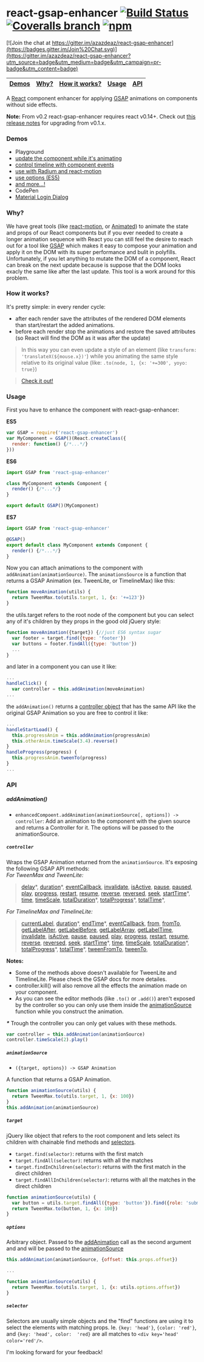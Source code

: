 # react-gsap-enhancer [![Build Status](https://img.shields.io/travis/azazdeaz/react-gsap-enhancer.svg?style=flat-square)](https://travis-ci.org/azazdeaz/react-gsap-enhancer) [![Coveralls branch](https://img.shields.io/coveralls/azazdeaz/react-gsap-enhancer/master.svg?style=flat-square)](https://coveralls.io/github/azazdeaz/react-gsap-enhancer) [![npm](https://img.shields.io/npm/dm/react-gsap-enhancer.svg?style=flat-square)](https://www.npmjs.com/package/react-gsap-enhancer)

[![Join the chat at https://gitter.im/azazdeaz/react-gsap-enhancer](https://badges.gitter.im/Join%20Chat.svg)](https://gitter.im/azazdeaz/react-gsap-enhancer?utm_source=badge&utm_medium=badge&utm_campaign=pr-badge&utm_content=badge)

|[Demos](#demos)|[Why?](#why)|[How it works?](#how-it-works)|[Usage](#usage)|[API](#api)|
|---------------|------------|------------------------------|---------------|-----------|

A [React] component enhancer for applying [GSAP] animations on components without side effects.

**Note:** From v0.2 react-gsap-enhancer requires react v0.14+. Check out [this release notes](https://github.com/azazdeaz/react-gsap-enhancer/releases/tag/untagged-f19580741111f21a1881) for upgrading from v0.1.x.

### Demos
 - Playground
  - [update the component while it's animating](http://azazdeaz.github.io/react-gsap-enhancer/#/demo/update-and-animate-transform)
  - [control timeline with component events](http://azazdeaz.github.io/react-gsap-enhancer/#/demo/morphing-search-input)
  - [use with Radium and react-motion](http://azazdeaz.github.io/react-gsap-enhancer/#/demo/cow-jumps-over-the-moooooon)
  - [use options (ES5)](http://azazdeaz.github.io/react-gsap-enhancer/#/demo/sending-options-to-the-animation-source)
  - [and more...!](http://azazdeaz.github.io/react-gsap-enhancer/#/demo/rainbow-rocket-man)
 - CodePen
  - [Material Login Dialog](http://codepen.io/azazdeaz/pen/yYavVK?editors=001)

### Why?
We have great tools (like [react-motion], or [Animated]) to animate the state and props of our React components but if you ever needed to create a longer animation sequence with React you can still feel the desire to reach out for a tool like [GSAP] which makes it easy to compose your animation and apply it on the DOM with its super performance and bulit in polyfills. Unfortunately, if you let anything to mutate the DOM of a component, React can break on the next update because is suppose that the DOM looks exacly the same like after the last update. This tool is a work around for this problem.

### How it works?
It's pretty simple: in every render cycle:
 - after each render save the attributes of the rendered DOM elements than start/restart the added animations.
 - before each render stop the animations and restore the saved attributes (so React will find the DOM as it was after the update)

>In this way you can even update a style of an element (like ```transform: 'translateX(${mouse.x})'```) while you animating the same style relative to its original value (like: ```.to(node, 1, {x: '+=300', yoyo: true}```)

>[Check it out!](http://azazdeaz.github.io/react-gsap-enhancer/#/demo/update-and-animate-transform)

### Usage
First you have to enhance the component with react-gsap-enhancer:

**ES5**
```javascript
var GSAP = require('react-gsap-enhancer')
var MyComponent = GSAP()(React.createClass({
  render: function() {/*...*/}
}))
```
**ES6**
```javascript
import GSAP from 'react-gsap-enhancer'

class MyComponent extends Component {
  render() {/*...*/}
}

export default GSAP()(MyComponent)
```
**ES7**
```javascript
import GSAP from 'react-gsap-enhancer'

@GSAP()
export default class MyComponent extends Component {
  render() {/*...*/}
}
```

Now you can attach animations to the component with ```addAnimation(animationSource)```. The ```animationsSource``` is a function that returns a GSAP Animation (ex. TweenLite, or TimelineMax) like this:
```javascript
function moveAnimation(utils) {
  return TweenMax.to(utils.target, 1, {x: '+=123'})
}
```
the utils.target refers to the root node of the component but you can select any of it's children by they props in the good old jQuery style:
```javascript
function moveAnimation({target}) {//just ES6 syntax sugar
  var footer = target.find({type: 'footer'})
  var buttons = footer.findAll({type: 'button'})
  ...
}
```
and later in a component you can use it like:
```javascript
...
handleClick() {
  var controller = this.addAnimation(moveAnimation)
...
```
the ```addAnimation()``` returns a [controller object](#controller) that has the same API like the original GSAP Animation so you are free to control it like:
```javascript
...
handleStartLoad() {
  this.progressAnim = this.addAnimation(progressAnim)
  this.otherAnim.timeScale(3.4).reverse()
}
handleProgress(progress) {
  this.progressAnim.tweenTo(progress)
}
...
```

### API

##### addAnimation()
 - ```enhancedCompoent.addAnimation(animationSource[, options]) -> controller```: Add an animation to the component with the given source and returns a Controller for it. The options will be passed to the animationSource.

##### ```controller```
Wraps the GSAP Animation returned from the ```animationSource```. It's exposing the following GSAP API methods:  
*For TweenMax and TweenLite:*  
> [delay](http://greensock.com/docs/#/HTML5/GSAP/TweenMax/delay/)\*,
[duration](http://greensock.com/docs/#/HTML5/GSAP/TweenMax/duration/)\*,
[eventCallback](http://greensock.com/docs/#/HTML5/GSAP/TweenMax/eventCallback/),
[invalidate](http://greensock.com/docs/#/HTML5/GSAP/TweenMax/invalidate/),
[isActive](http://greensock.com/docs/#/HTML5/GSAP/TweenMax/isActive/),
[pause](http://greensock.com/docs/#/HTML5/GSAP/TweenMax/pause/),
[paused](http://greensock.com/docs/#/HTML5/GSAP/TweenMax/paused/),
[play](http://greensock.com/docs/#/HTML5/GSAP/TweenMax/play/),
[progress](http://greensock.com/docs/#/HTML5/GSAP/TweenMax/progress/),
[restart](http://greensock.com/docs/#/HTML5/GSAP/TweenMax/restart/),
[resume](http://greensock.com/docs/#/HTML5/GSAP/TweenMax/resume/),
[reverse](http://greensock.com/docs/#/HTML5/GSAP/TweenMax/reverse/),
[reversed](http://greensock.com/docs/#/HTML5/GSAP/TweenMax/reversed/),
[seek](http://greensock.com/docs/#/HTML5/GSAP/TweenMax/seek/),
[startTime](http://greensock.com/docs/#/HTML5/GSAP/TweenMax/startTime/)\*,
[time](http://greensock.com/docs/#/HTML5/GSAP/TweenMax/time/),
[timeScale](http://greensock.com/docs/#/HTML5/GSAP/TweenMax/timeScale/),
[totalDuration](http://greensock.com/docs/#/HTML5/GSAP/TweenMax/totalDuration/)\*,
[totalProgress](http://greensock.com/docs/#/HTML5/GSAP/TweenMax/totalProgress/)\*,
[totalTime](http://greensock.com/docs/#/HTML5/GSAP/TweenMax/totalTime/)\*,

*For TimelineMax and TimelineLite:*  
> [currentLabel](http://greensock.com/docs/#/HTML5/GSAP/TimelineMax/currentLabel/),
[duration](http://greensock.com/docs/#/HTML5/GSAP/TimelineMax/duration/)\*,
[endTime](http://greensock.com/docs/#/HTML5/GSAP/TimelineMax/endTime/)\*,
[eventCallback](http://greensock.com/docs/#/HTML5/GSAP/TimelineMax/eventCallback/),
[from](http://greensock.com/docs/#/HTML5/GSAP/TimelineMax/from/),
[fromTo](http://greensock.com/docs/#/HTML5/GSAP/TimelineMax/fromTo/),
[getLabelAfter](http://greensock.com/docs/#/HTML5/GSAP/TimelineMax/getLabelAfter/),
[getLabelBefore](http://greensock.com/docs/#/HTML5/GSAP/TimelineMax/getLabelBefore/),
[getLabelArray](http://greensock.com/docs/#/HTML5/GSAP/TimelineMax/getLabelArray/),
[getLabelTime](http://greensock.com/docs/#/HTML5/GSAP/TimelineMax/getLabelTime/),
[invalidate](http://greensock.com/docs/#/HTML5/GSAP/TimelineMax/invalidate/),
[isActive](http://greensock.com/docs/#/HTML5/GSAP/TimelineMax/isActive/),
[pause](http://greensock.com/docs/#/HTML5/GSAP/TimelineMax/pause/),
[paused](http://greensock.com/docs/#/HTML5/GSAP/TimelineMax/paused/),
[play](http://greensock.com/docs/#/HTML5/GSAP/TimelineMax/play/),
[progress](http://greensock.com/docs/#/HTML5/GSAP/TimelineMax/progress/),
[restart](http://greensock.com/docs/#/HTML5/GSAP/TimelineMax/restart/),
[resume](http://greensock.com/docs/#/HTML5/GSAP/TimelineMax/resume/),
[reverse](http://greensock.com/docs/#/HTML5/GSAP/TimelineMax/reverse/),
[reversed](http://greensock.com/docs/#/HTML5/GSAP/TimelineMax/reversed/),
[seek](http://greensock.com/docs/#/HTML5/GSAP/TimelineMax/seek/),
[startTime](http://greensock.com/docs/#/HTML5/GSAP/TimelineMax/startTime/)\*,
[time](http://greensock.com/docs/#/HTML5/GSAP/TimelineMax/time/),
[timeScale](http://greensock.com/docs/#/HTML5/GSAP/TimelineMax/timeScale/),
[totalDuration](http://greensock.com/docs/#/HTML5/GSAP/TimelineMax/totalDuration/)\*,
[totalProgress](http://greensock.com/docs/#/HTML5/GSAP/TimelineMax/totalProgress/)\*,
[totalTime](http://greensock.com/docs/#/HTML5/GSAP/TimelineMax/totalTime/)\*,
[tweenFromTo](http://greensock.com/docs/#/HTML5/GSAP/TimelineMax/tweenFromTo/),
[tweenTo](http://greensock.com/docs/#/HTML5/GSAP/TimelineMax/tweenTo/),

**Notes:**
  - Some of the methods above doesn't available for TweenLite and TimelineLite. Please check the GSAP docs for more detailes.
  - controller.kill() will also remove all the effects the animation made on your component.
  - As you can see the editor methods (like ```.to()``` or ```.add()```) aren't exposed by the controller so you can only use them inside the [animationSource](#animationsource) function while you construct the animation.

***\**** Trough the controller you can only get values with these methods.

```javascript
var controller = this.addAnimation(animationSource)
controller.timeScale(2).play()
```

##### ```animationSource```
 - ```({target, options}) -> GSAP Animation```

A function that returns a GSAP Animation.
```javascript
function animationSource(utils) {
  return TweenMax.to(utils.target, 1, {x: 100})
}
this.addAnimation(animationSource)
```

##### ```target```
jQuery like object that refers to the root component and lets select its children with chainable find methods and [selectors](#selector).
 - ```target.find(selector)```: returns with the first match
 - ```target.findAll(selector)```: returns with all the matches
 - ```target.findInChildren(selector)```: returns with the first match in the direct children
 - ```target.findAllInChildren(selector)```: returns with all the matches in the direct children
```javascript
function animationSource(utils) {
  var button = utils.target.findAll({type: 'button'}).find({role: 'submit'})
  return TweenMax.to(button, 1, {x: 100})
}
```

##### ```options```
Arbitrary object. Passed to the [addAnimation](#methods-added-to-the-component) call as the second argument and and will be passed to the [animationSource](#animationsource)
```javascript
this.addAnimation(animationSource, {offset: this.props.offset})

...

function animationSource(utils) {
  return TweenMax.to(utils.target, 1, {x: utils.options.offset})
}
```

##### ```selector```
Selectors are usually simple objects and the "find" functions are using it to select the elements with matching props. Ie. ```{key: 'head'}```, ```{color: 'red'}```, and ```{key: 'head', color:  'red}``` are all matches to ```<div key='head' color='red'/>```.

I'm looking forward for your feedback!

[react-motion]: https://github.com/chenglou/react-motion
[Animated]: https://facebook.github.io/react-native/docs/animations.html#animated
[GSAP]: http://greensock.com/
[React]: https://github.com/facebook/react
